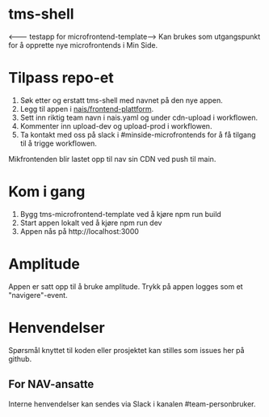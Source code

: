 # tms-shell

<--- testapp for microfrontend-template-->
Kan brukes som utgangspunkt for å opprette nye microfrontends i Min Side.

# Tilpass repo-et

1. Søk etter og erstatt tms-shell med navnet på den nye appen.
2. Legg til appen i [nais/frontend-plattform](https://github.com/nais/frontend-plattform/blob/main/teams.tfvars).
3. Sett inn riktig team navn i nais.yaml og under cdn-upload i workflowen.
4. Kommenter inn upload-dev og upload-prod i workflowen.
5. Ta kontakt med oss på slack i #minside-microfrontends for å få tilgang til å trigge workflowen.

Mikfrontenden blir lastet opp til nav sin CDN ved push til main.

# Kom i gang

1. Bygg tms-microfrontend-template ved å kjøre npm run build
2. Start appen lokalt ved å kjøre npm run dev
3. Appen nås på http://localhost:3000

# Amplitude

Appen er satt opp til å bruke amplitude. Trykk på appen logges som et "navigere"-event.

# Henvendelser

Spørsmål knyttet til koden eller prosjektet kan stilles som issues her på github.

## For NAV-ansatte
Interne henvendelser kan sendes via Slack i kanalen #team-personbruker.
